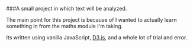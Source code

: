 ###A small project in which text will be analyzed.

The main point for this project is because of I wanted to actually learn something in from the maths module I'm taking.

Its written using vanilla JavaScript, [D3.js](http://d3js.org/), and a whole lot of trial and error.
